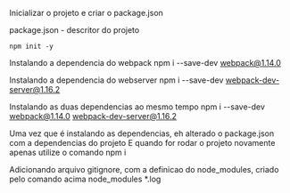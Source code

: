 Inicializar o projeto e criar o package.json

package.json - descritor do projeto

	npm init -y

Instalando a dependencia do webpack
	npm i --save-dev webpack@1.14.0

Instalando a dependencia do webserver
	npm i --save-dev webpack-dev-server@1.16.2

Instalando as duas dependencias ao mesmo tempo
	npm i --save-dev webpack@1.14.0 webpack-dev-server@1.16.2

Uma vez que é instalando as dependencias, eh alterado o package.json com a dependencias do projeto
E quando for rodar o projeto novamente apenas utilize o comando 
	npm i

Adicionando arquivo gitignore, com a definicao do node_modules, criado pelo comando acima
	node_modules
	*.log
